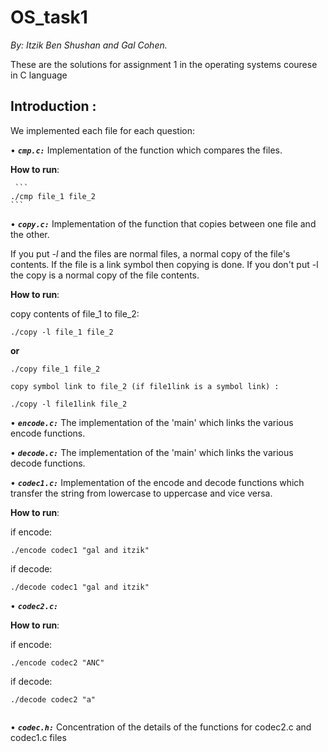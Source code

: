 # OS_task1

_By: Itzik Ben Shushan and Gal Cohen._

These are the solutions for assignment 1 in the operating systems courese in C language

## Introduction : 
We implemented each file for each question:

•	**_`cmp.c:`_** Implementation of the function which compares the files.

   **How to run**:

     ```
    ./cmp file_1 file_2
    ```

•	**_`copy.c:`_** Implementation of the function that copies between one file and the other.

If you put _-l_ and the files are normal files, a normal copy of the file's contents. If the file is a link symbol then copying is done.
If you don't put -l the copy is a normal copy of the file contents.

**How to run**:

 copy contents of file_1 to file_2:

  ```
  ./copy -l file_1 file_2 
  ```
   **or**

  ```
  ./copy file_1 file_2
  ```
  
    copy symbol link to file_2 (if file1link is a symbol link) :

   ```
  ./copy -l file1link file_2 
   ```


•	**_`encode.c:`_** The implementation of the 'main' which links the various encode functions.

•	**_`decode.c:`_** The implementation of the 'main' which links the various decode functions.

•	**_`codec1.c:`_** Implementation of the encode and decode functions which transfer the string from lowercase to uppercase and vice versa.


**How to run**:

if encode:

  ```
  ./encode codec1 "gal and itzik"

  ```
if decode:

```
./decode codec1 "gal and itzik"
```

•	**_`codec2.c:`_**

**How to run**:

if encode:

 ```
./encode codec2 "ANC"

 ```
 if decode:

 ```
./decode codec2 "a"
  
  ```

•	**_`codec.h:`_** Concentration of the details of the functions for codec2.c and codec1.c files
